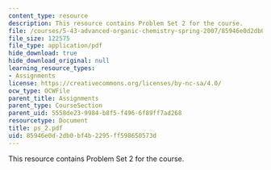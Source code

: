 ```yaml
---
content_type: resource
description: This resource contains Problem Set 2 for the course.
file: /courses/5-43-advanced-organic-chemistry-spring-2007/85946e0d2db0bf4b2295ff598650573d_ps_2.pdf
file_size: 122575
file_type: application/pdf
hide_download: true
hide_download_original: null
learning_resource_types:
- Assignments
license: https://creativecommons.org/licenses/by-nc-sa/4.0/
ocw_type: OCWFile
parent_title: Assignments
parent_type: CourseSection
parent_uid: 5558de23-9984-b8f5-f496-6f89ff7ad268
resourcetype: Document
title: ps_2.pdf
uid: 85946e0d-2db0-bf4b-2295-ff598650573d
---
```

This resource contains Problem Set 2 for the course.